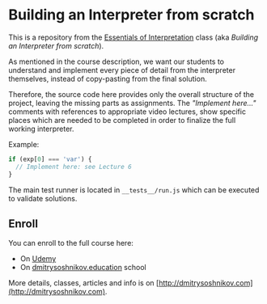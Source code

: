 


# Building an Interpreter from scratch

This is a repository from the [Essentials of Interpretation](http://dmitrysoshnikov.com/courses/essentials-of-interpretation/) class (aka _Building an Interpreter from scratch_).

As mentioned in the course description, we want our students to understand and implement every piece of detail from the interpreter themselves, instead of copy-pasting from the final solution.

Therefore, the source code here provides only the overall structure of the project, leaving the missing parts as assignments. The _"Implement here..."_ comments with references to appropriate video lectures, show specific places which are needed to be completed in order to finalize the full working interpreter.

Example:

```js
if (exp[0] === 'var') {
  // Implement here: see Lecture 6
}
```

The main test runner is located in `__tests__/run.js` which can be executed to validate solutions.

## Enroll

You can enroll to the full course here:

- On [Udemy](https://www.udemy.com/course/essentials-of-interpretation/?referralCode=E7D6C9ADFCA273A53950)
- On [dmitrysoshnikov.education](http://www.dmitrysoshnikov.education/p/essentials-of-interpretation) school

More details, classes, articles and info is on [http://dmitrysoshnikov.com](http://dmitrysoshnikov.com).
